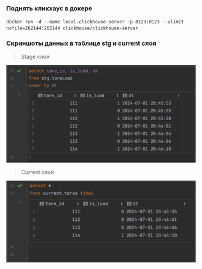 ### Поднять кликхаус в докере
`docker run -d --name local-clickhouse-server -p 8123:8123 --ulimit nofile=262144:262144 clickhouse/clickhouse-server`

### Cкриншоты данных в таблице stg и current слоя

> Stage слой

[<img src="img/img1.png" width="700"/>](Stage)

> Current слой

[<img src="img/img2.png" width="700"/>](Current)